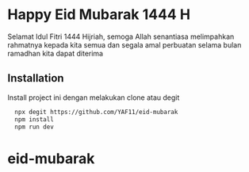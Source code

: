 # Happy Eid Mubarak 1444 H

Selamat Idul Fitri 1444 Hijriah, semoga Allah senantiasa melimpahkan rahmatnya kepada kita semua dan segala amal perbuatan selama bulan ramadhan kita dapat diterima

## Installation

Install project ini dengan melakukan clone atau degit

```bash
  npx degit https://github.com/YAF11/eid-mubarak
  npm install
  npm run dev
```
# eid-mubarak
